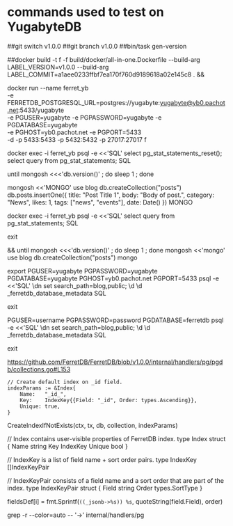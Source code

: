 
# commands used to test on YugabyteDB

##git switch v1.0.0
##git branch v1.0.0
##bin/task gen-version

##docker build -t f -f build/docker/all-in-one.Dockerfile --build-arg LABEL_VERSION=v1.0.0 --build-arg LABEL_COMMIT=a1aee0233ffbf7ea170f760d9189618a02e145c8 . &&

docker run --name ferret_yb \
 -e FERRETDB_POSTGRESQL_URL=postgres://yugabyte:yugabyte@yb0.pachot.net:5433/yugabyte \
 -e PGUSER=yugabyte -e PGPASSWORD=yugabyte -e PGDATABASE=yugabyte \
 -e PGHOST=yb0.pachot.net -e PGPORT=5433 \
 -d -p 5433:5433 -p 5432:5432 -p 27017:27017 f

docker exec -i ferret_yb psql -e <<'SQL'
select pg_stat_statements_reset();
select query from pg_stat_statements;
SQL

until mongosh <<<'db.version()' ; do sleep 1 ; done

mongosh <<'MONGO'
use blog
db.createCollection("posts")
db.posts.insertOne({
title: "Post Title 1",
body: "Body of post.",
category: "News",
likes: 1,
tags: ["news", "events"],
date: Date()
})
MONGO

docker exec -i ferret_yb psql -e <<'SQL'
select query from pg_stat_statements;
SQL



exit

&&
until mongosh <<<'db.version()' ; do sleep 1 ; done
mongosh <<'mongo'
use blog
db.createCollection("posts")
mongo

export PGUSER=yugabyte PGPASSWORD=yugabyte PGDATABASE=yugabyte PGHOST=yb0.pachot.net PGPORT=5433 
psql -e <<'SQL'
\dn
set search_path=blog,public;
\d
\d _ferretdb_database_metadata
SQL

exit


PGUSER=username PGPASSWORD=password PGDATABASE=ferretdb psql -e <<'SQL'
\dn
set search_path=blog,public;
\d
\d _ferretdb_database_metadata
SQL


exit



https://github.com/FerretDB/FerretDB/blob/v1.0.0/internal/handlers/pg/pgdb/collections.go#L153

	// Create default index on _id field.
	indexParams := &Index{
		Name:   "_id_",
		Key:    IndexKey{{Field: "_id", Order: types.Ascending}},
		Unique: true,
	}

CreateIndexIfNotExists(ctx, tx, db, collection, indexParams)


// Index contains user-visible properties of FerretDB index.
type Index struct {
	Name   string
	Key    IndexKey
	Unique bool
}

// IndexKey is a list of field name + sort order pairs.
type IndexKey []IndexKeyPair

// IndexKeyPair consists of a field name and a sort order that are part of the index.
type IndexKeyPair struct {
	Field string
	Order types.SortType
}

fieldsDef[i] = fmt.Sprintf(`((_jsonb->%s)) %s`, quoteString(field.Field), order)

grep -r --color=auto -- '->' internal/handlers/pg




